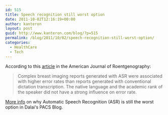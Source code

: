 ```yaml
---
id: 515
title: Speech recognition still worst option
date: 2011-10-02T12:16:19+00:00
author: kanteron
layout: post
guid: http://www.kanteron.com/blog/?p=515
permalink: /blog/2011/10/02/speech-recognition-still-worst-option/
categories:
  - HealthCare
  - Tech
---
```

According to this <a title="http://www.ajronline.org/content/197/4/923.full" href="http://www.ajronline.org/content/197/4/923.full" target="_blank">article</a> in the American Journal of Roentgenography:

> Complex breast imaging reports generated with ASR were associated with higher error rates than reports generated with conventional dictation transcription. The native language and the academic rank of the speaker did not have a strong influence on error rate.

<a title="http://doctordalai.blogspot.com/2011/09/another-nail-in-speech-recognitions.html" href="http://doctordalai.blogspot.com/2011/09/another-nail-in-speech-recognitions.html" target="_blank">More info</a> on why Automatic Speech Recognition (ASR) is still the worst option in Dalai‘s PACS Blog.
